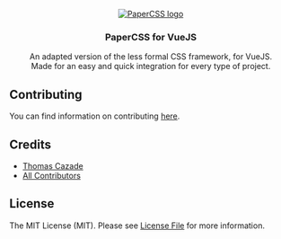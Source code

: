<p align="center">
  <a href="https://getpapercss.com">
    <img src="https://github.com/papercss/papercss/blob/master/img/favicon.ico?raw=true" alt="PaperCSS logo">
  </a>

  <h3 align="center">PaperCSS for VueJS</h3>

  <p align="center">
    An adapted version of the less formal CSS framework, for VueJS.<br>
    Made for an easy and quick integration for every type of project.
  </p>
</p>


## Contributing

You can find information on contributing [here][contributing].

## Credits

- [Thomas Cazade][link-author]
- [All Contributors][link-contributors]

## License

The MIT License (MIT). Please see [License File](LICENSE.md) for more information.

[link-author]: https://github.com/TotomInc
[link-contributors]: ../../contributors
[contributing]: CONTRIBUTING.md
